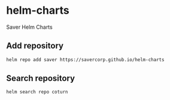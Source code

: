 # helm-charts

Saver Helm Charts

## Add repository

```bash
helm repo add saver https://savercorp.github.io/helm-charts
```

## Search repository

```bash
helm search repo coturn
```
